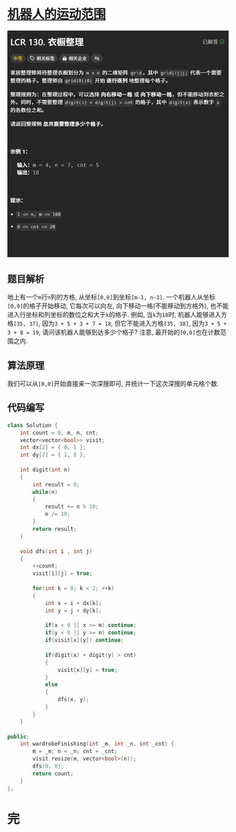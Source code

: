 # [机器人的运动范围](https://leetcode.cn/problems/ji-qi-ren-de-yun-dong-fan-wei-lcof/)

![image-20250427101525856](https://raw.githubusercontent.com/ListenStarsWind/images/master/2025/20250427101525939.png)

## 题目解析

地上有一个`m`行`n`列的方格, 从坐标`[0,0]`到坐标`[m-1, n-1]`. 一个机器人从坐标`[0,0]`的格子开始移动, 它每次可以向左, 向下移动一格(不能移动到方格外), 也不能进入行坐标和列坐标的数位之和大于`k`的格子. 例如, 当`k`为`18`时, 机器人能够进入方格`[35, 37]`, 因为`3 + 5 + 3 + 7 = 18`, 但它不能进入方格`[35, 38]`, 因为`3 + 5 + 3 + 8 = 19`, 请问该机器人能够到达多少个格子?  注意, 最开始的`[0,0]`也在计数范围之内.

## 算法原理

我们可以从`[0,0]`开始直接来一次深搜即可, 并统计一下这次深搜的单元格个数.

## 代码编写

```cpp
class Solution {
    int count = 0, m, n, cnt;
    vector<vector<bool>> visit;
    int dx[2] = { 0, 1 };
    int dy[2] = { 1, 0 };

    int digit(int n)
    {
        int result = 0;
        while(n)
        {
            result += n % 10;
            n /= 10;
        }
        return result;
    }

    void dfs(int i , int j)
    {
        ++count;
        visit[i][j] = true;

        for(int k = 0; k < 2; ++k)
        {
            int x = i + dx[k];
            int y = j + dy[k];

            if(x < 0 || x >= m) continue;
            if(y < 0 || y >= n) continue;
            if(visit[x][y]) continue;

            if(digit(x) + digit(y) > cnt)
            {
                visit[x][y] = true;
            }
            else
            {
                dfs(x, y);
            }   
        }
    }

public:
    int wardrobeFinishing(int _m, int _n, int _cnt) {
        m = _m; n = _n; cnt = _cnt;
        visit.resize(m, vector<bool>(n));
        dfs(0, 0);
        return count;
    }
};
```

# 完